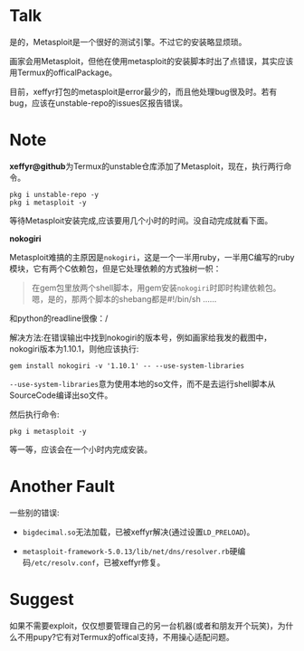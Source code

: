 # Talk

是的，Metasploit是一个很好的测试引擎。不过它的安装略显烦琐。

画家会用Metasploit，但他在使用metasploit的安装脚本时出了点错误，其实应该用Termux的officalPackage。

目前，xeffyr打包的metasploit是error最少的，而且他处理bug很及时。若有bug，应该在unstable-repo的issues区报告错误。

# Note

**xeffyr@github**为Termux的unstable仓库添加了Metasploit，现在，执行两行命令。

```shell
pkg i unstable-repo -y
pkg i metasploit -y
```

等待Metasploit安装完成,应该要用几个小时的时间。没自动完成就看下面。

**nokogiri**

Metasploit难搞的主原因是`nokogiri`，这是一个一半用ruby，一半用C编写的ruby模块，它有两个C依赖包，但是它处理依赖的方式独树一帜：

>在gem包里放两个shell脚本，用gem安装`nokogiri`时即时构建依赖包。嗯，是的，那两个脚本的shebang都是#!/bin/sh ……

和python的readline很像：/

解决方法:在错误输出中找到nokogiri的版本号，例如画家给我发的截图中，nokogiri版本为1.10.1，则他应该执行:

```shell
gem install nokogiri -v '1.10.1' -- --use-system-libraries
```

`--use-system-libraries`意为使用本地的so文件，而不是去运行shell脚本从SourceCode编译出so文件。

然后执行命令:

```shell
pkg i metasploit -y
```

等一等，应该会在一个小时内完成安装。

# Another Fault

一些别的错误:

+ `bigdecimal.so`无法加载，已被xeffyr解决(通过设置`LD_PRELOAD`)。

+ `metasploit-framework-5.0.13/lib/net/dns/resolver.rb`硬编码`/etc/resolv.conf`，已被xeffyr修复。

# Suggest

如果不需要exploit，仅仅想要管理自己的另一台机器(或者和朋友开个玩笑)，为什么不用pupy?它有对Termux的offical支持，不用操心适配问题。
